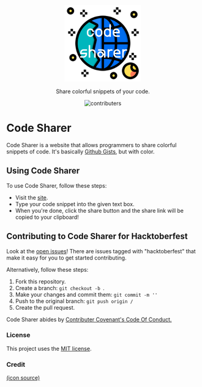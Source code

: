 <p align ="center"><img alt="code sharer" src="assets/top.png" width="200"></p>
<p align="center"> Share colorful snippets of your code.</p>
<p align="center"><img alt ="contributers" src="https://img.shields.io/badge/contributions-welcome-brightgreen.svg?style=flat"></p>

<h1> Code Sharer </h1>
<p> Code Sharer is a website that allows programmers to share colorful snippets of code. It's basically <a href="gist.github.com/">Github Gists</a>, but with color.</p>

<h2> Using Code Sharer </h2>

<p>To use Code Sharer, follow these steps:</p>
<ul>
<li> Visit the <a href="https://codesharer.netlify.app">site</a>. </li>
<li> Type your code snippet into the given text box. </li>
<li> When you're done, click the share button and the share link will be copied to your clipboard! </li>
</ul>

<h2> Contributing to Code Sharer for Hacktoberfest </h2>

Look at the <a href="https://github.com/genderev/code-sharer/issues">open issues</a>! There are issues tagged with "hacktoberfest" that make it easy for you to get started contributing.

Alternatively, follow these steps:

<ol>
<li> Fork this repository. </li>
<li> Create a branch: <code>git checkout -b <branch_name></code>. </li>
<li> Make your changes and commit them: <code>git commit -m '<commit_message>'</code> </li>
<li> Push to the original branch: <code>git push origin <project_name>/<location></code> </li>
<li> Create the pull request. </li>
</ol>

Code Sharer abides by <a href="https://www.contributor-covenant.org/version/1/4/code-of-conduct/">Contributer Covenant's Code Of Conduct.</a>

<h3> License </h3>

This project uses the <a href="https://github.com/genderev/code-sharer/blob/master/LICENSE.md">MIT license</a>.

<h3> Credit </h3>
<a href="https://www.flaticon.com/authors/phatplus">(icon source)</a>
